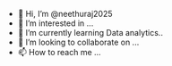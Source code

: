 - 👋 Hi, I’m @neethuraj2025
- 👀 I’m interested in ...
- 🌱 I’m currently learning Data analytics..
- 💞️ I’m looking to collaborate on ...
- 📫 How to reach me ...

<!---
neethuraj2025/neethuraj2025 is a ✨ special ✨ repository because its `README.md` (this file) appears on your GitHub profile.
You can click the Preview link to take a look at your changes.
--->
